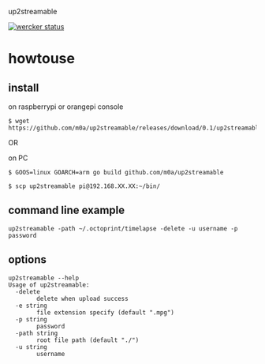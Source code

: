 up2streamable

[![wercker status](https://app.wercker.com/status/d0ad96a0302bfc42785b135aace16d00/m/ "wercker status")](https://app.wercker.com/project/byKey/d0ad96a0302bfc42785b135aace16d00)


# howtouse

## install

on raspberrypi or orangepi console
```
$ wget  https://github.com/m0a/up2streamable/releases/download/0.1/up2streamable
```

OR 

on PC

```
$ GOOS=linux GOARCH=arm go build github.com/m0a/up2streamable

$ scp up2streamable pi@192.168.XX.XX:~/bin/

```

## command line example

```
up2streamable -path ~/.octoprint/timelapse -delete -u username -p password
```

## options
```
up2streamable --help
Usage of up2streamable:
  -delete
    	delete when upload success
  -e string
    	file extension specify (default ".mpg")
  -p string
    	password
  -path string
    	root file path (default "./")
  -u string
    	username
```

